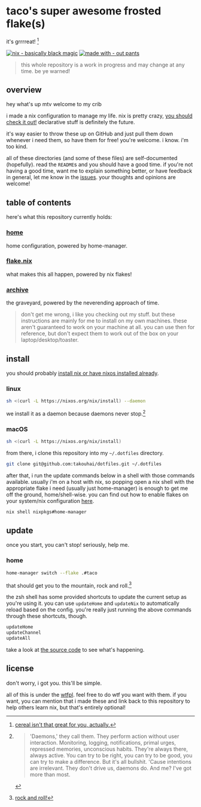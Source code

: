# taco's super awesome frosted flake(s)

it's grrrreat! [^1]

[![nix - basically black magic](https://img.shields.io/static/v1?logo=nixos&logoColor=d8dee9&label=Nix(OS)&labelColor=5e81ac&message=basically%20black%20magic&color=d8dee9&style=for-the-badge)](https://nixos.org)
[![made with - out pants](https://img.shields.io/static/v1?label=Made%20with&message=out%20pants&color=red&style=for-the-badge)](https://www.youtube.com/watch?v=dQw4w9WgXcQ&pp=ygUJcmljayByb2xs)

> this whole repository is a work in progress and may change at any time.
> be ye warned!

## overview

hey what's up mtv welcome to my crib

i made a nix configuration to manage my life.
nix is pretty crazy, [you should check it out!](https://nixos.org/learn.html)
declarative stuff is definitely the future.

it's way easier to throw these up on GitHub and just pull
them down whenever i need them, so have them for free!
you're welcome. i know. i'm too kind.

all of these directories
(and some of these files)
are self-documented (hopefully).
read the `README`s and you should have a good time.
if you're not having a good time,
want me to explain something better,
or have feedback in general,
let me know in the [issues](github.com/takouhai/dotfiles/issues).
your thoughts and opinions are welcome!

## table of contents

here's what this repository currently holds:

### [home](home.nix)

home configuration, powered by home-manager.

### [flake.nix](flake.nix)

what makes this all happen, powered by nix flakes!

### [archive](archive/)

the graveyard, powered by the neverending approach of time.

> don't get me wrong, i like you checking out my stuff.
> but these instructions are mainly for me to install on my own machines.
> these aren't guaranteed to work on your machine at all.
> you can use then for reference, but don't expect them to work
> out of the box on your laptop/desktop/toaster.

## install

you should probably [install nix or have nixos installed already](https://nixos.org/download.html).

### linux

```bash
sh <(curl -L https://nixos.org/nix/install) --daemon
```

we install it as a daemon because daemons never stop.[^2]

### macOS

```bash
sh <(curl -L https://nixos.org/nix/install)
```

from there, i clone this repository into my `~/.dotfiles` directory.

```bash
git clone git@github.com:takouhai/dotfiles.git ~/.dotfiles
```

after that, i run the update commands below in a shell with those commands available.
usually i'm on a host with nix, so popping open a nix shell with the appropriate flake i need
(usually just home-manager)
is enough to get me off the ground, home/shell-wise.
you can find out how to enable flakes on your system/nix configuration [here](https://nixos.wiki/wiki/Flakes#Enable_flakes).

```bash
nix shell nixpkgs#home-manager
```

## update

once you start, you can't stop! seriously, help me.

### home

```bash
home-manager switch --flake .#taco
```

that should get you to the mountain, rock and roll.[^4]

the zsh shell has some provided shortcuts to update the current setup as you're using it.
you can use `updateHome` and `updateNix` to automatically reload based on the config.
you're really just running the above commands through these shortcuts, though.

```bash
updateHome
updateChannel
updateAll
```

take a look at [the source code](packages/zsh/default.nix) to see what's happening.

## license

don't worry, i got you. this'll be simple.

all of this is under the [wtfpl](LICENSE.md).
feel free to do wtf you want with them.
if you want, you can mention that i made these
and link back to this repository to help others learn nix,
but that's entirely optional!

[^1]: [cereal isn't that great for you, actually.](https://www.webmd.com/a-to-z-guides/news/20221013/7-cereals-can-no-longer-claim-healthy-label)
[^2]:
    > 'Daemons,' they call them. They perform action without user interaction. Monitoring, logging, notifications, primal urges, repressed memories, unconscious habits. They're always there, always active. You can try to be right, you can try to be good, you can try to make a difference. But it's all bullshit. 'Cause intentions are irrelevant. They don't drive us, daemons do. And me? I've got more than most.[^3]

[^3]: [`1.3_5-da3monsneverstop.caf`](https://www.youtube.com/watch?v=cPH53hOU4pA)
[^4]: [rock and roll!](https://www.youtube.com/watch?v=eOofWzI3flA)
